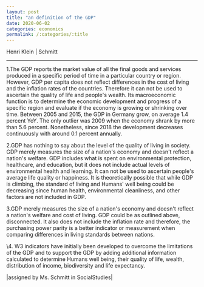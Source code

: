```yaml
---
layout: post
title: "an definition of the GDP"
date: 2020-06-02
categories: economics
permalink: /:categories/:title
---
```


Henri Klein | Schmitt

---

1.The GDP reports the market value of all the final goods and services produced in a specific period of time in a particular country or region. However, GDP per capita does not reflect differences in the cost of living and the inflation rates of the countries. Therefore it can not be used to ascertain the quality of life and people's wealth. Its macroeconomic function is to determine the economic development and progress of a specific region and evaluate if the economy is growing or shrinking over time. Between 2005 and 2015, the GDP in Germany grow, on average 1.4 percent YoY. The only outlier was 2009 when the economy shrank by more than 5.6 percent. Nonetheless, since 2018 the development decreases continuously with around 0.1 percent annually.

2.GDP has nothing to say about the level of the quality of living in society. GDP merely measures the size of a nation's economy and doesn't reflect a nation's welfare. GDP includes what is spent on environmental protection, healthcare, and education, but it does not include actual levels of environmental health and learning. It can not be used to ascertain people's average life quality or happiness. It is theoretically possible that while GDP is climbing, the standard of living and Humans' well being could be decreasing since human health, environmental cleanliness, and other factors are not included in GDP.

3.GDP merely measures the size of a nation's economy and doesn't reflect a nation's welfare and cost of living. GDP could be as outlined above, disconnected. It also does not include the inflation rate and therefore, the purchasing power parity is a better indicator or measurement when comparing differences in living standards between nations.

\4. W3 indicators have initially been developed to overcome the limitations of the GDP and to support the GDP by adding additional information calculated to determine Humans well being, their quality of life, wealth, distribution of income, biodiversity and life expectancy.

|assigned by Ms. Schmitt in SocialStudies|
